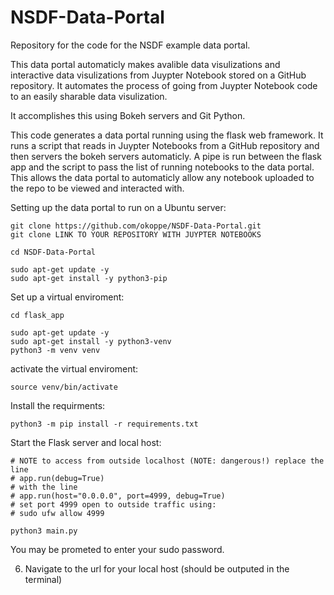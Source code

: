 # NSDF-Data-Portal
Repository for the code for the NSDF example data portal.

This data portal automaticly makes avalible data visulizations and interactive data visulizations from Juypter Notebook stored on a GitHub repository. It automates the process of going from Juypter Notebook code to an easily sharable data visulization. 

It accomplishes this using Bokeh servers and Git Python.

This code generates a data portal running using the flask web framework. It runs a script that reads in Juypter Notebooks from a GitHub repository and then servers the bokeh servers automaticly. A pipe is run between the flask app and the script to pass the list of running notebooks to the data portal. This allows the data portal to automaticly allow any notebook uploaded to the repo to be viewed and interacted with.

Setting up the data portal to run on a Ubuntu server:

```
git clone https://github.com/okoppe/NSDF-Data-Portal.git
git clone LINK TO YOUR REPOSITORY WITH JUYPTER NOTEBOOKS

cd NSDF-Data-Portal

sudo apt-get update -y
sudo apt-get install -y python3-pip
```

Set up a virtual enviroment:

```
cd flask_app

sudo apt-get update -y
sudo apt-get install -y python3-venv
python3 -m venv venv
```
activate the virtual enviroment:

```
source venv/bin/activate
```

Install the requirments:

```
python3 -m pip install -r requirements.txt
```

Start the Flask server and local host:

```
# NOTE to access from outside localhost (NOTE: dangerous!) replace the line 
# app.run(debug=True)
# with the line
# app.run(host="0.0.0.0", port=4999, debug=True)
# set port 4999 open to outside traffic using:
# sudo ufw allow 4999

python3 main.py
```

You may be prometed to enter your sudo password.

6. Navigate to the url for your local host (should be outputed in the terminal)
